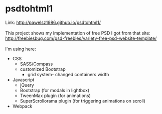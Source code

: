 # psdtohtml1
Link: http://pawelsz1986.github.io/psdtohtml1/<br /><br />
This project shows my implementation of free PSD I got from that site:  
http://freebiesbug.com/psd-freebies/variety-free-psd-website-template/<br />
<br />
I'm using here:<br />
* CSS
  * SASS/Compass <br />
  * customized Bootstrap <br />
    * grid system- changed containers width<br />
* Javascript
  * jQuery <br />
  * Bootstrap (for modals in lightbox) <br />
  * TweenMax plugin (for animations) <br />
  * SuperScrollorama plugin (for triggering animations on scroll) <br />
* Webpack